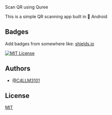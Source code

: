 
 Scan QR using Quree

This is a simple QR scanning app built in 📱 Android 


## Badges

Add badges from somewhere like: [shields.io](https://shields.io/)

[![MIT License](https://img.shields.io/badge/License-MIT-green.svg)](https://choosealicense.com/licenses/mit/)



## Authors

- [@C4LLM3101](https://www.github.com/C4LLM3101)

## License

[MIT](https://choosealicense.com/licenses/mit/)

